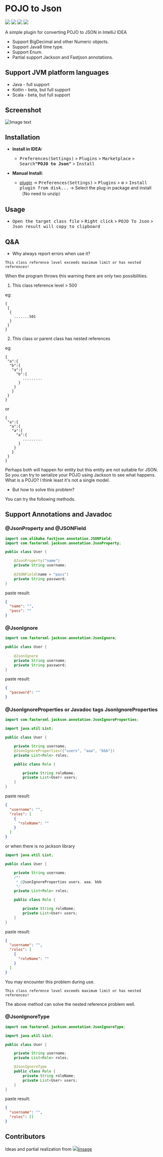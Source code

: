 <!-- Plugin description -->

# POJO to Json

[![][idea-img]][plugin]
[![][license-img]][github]
[![][release-img]][plugin]
[![][download-img]][plugin]

[idea-img]: https://img.shields.io/badge/IntelliJ%20IDEA%20Plugins-000000?logo=IntelliJ-idea&logoColor=white
[license-img]: https://img.shields.io/github/license/organics2016/pojo2json
[release-img]: https://img.shields.io/jetbrains/plugin/v/12066
[download-img]: https://img.shields.io/jetbrains/plugin/d/12066

[github]: https://github.com/organics2016/pojo2json
[plugin]: https://plugins.jetbrains.com/plugin/12066-pojo-to-json


A simple plugin for converting POJO to JSON in IntelliJ IDEA

- Support BigDecimal and other Numeric objects.
- Support Java8 time type.
- Support Enum.
- Partial support Jackson and Fastjson annotations.

## Support JVM platform languages

- Java - full support
- Kotlin - beta, but full support
- Scala - beta, but full support

## Screenshot

![Image text](https://raw.githubusercontent.com/organics2016/pojo2json/master/screenshot/pojo2json.gif)

## Installation

- **Install in IDEA:**
    - <kbd>Preferences(Settings)</kbd> > <kbd>Plugins</kbd> > <kbd>Marketplace</kbd> > <kbd>Search<b>"POJO to Json"</b></kbd> > <kbd>Install</kbd>

- **Manual Install:**
    - [plugin] -> <kbd>Preferences(Settings)</kbd> > <kbd>Plugins</kbd> > <kbd>⚙️</kbd> > <kbd>Install plugin from disk...</kbd> -> Select the plug-in package and install（No need to unzip）

## Usage

- <kbd>Open the target class file</kbd> > <kbd>Right click</kbd> > <kbd>POJO To Json</kbd> > <kbd>Json result will copy to clipboard</kbd>

## Q&A

- Why always report errors when use it?
```
This class reference level exceeds maximum limit or has nested references!
```
When the program throws this warning there are only two possibilities.

1. This class reference level > 500 

eg:
```
{
 {
  {
    .......501
  }
 }
}
```
2. This class or parent class has nested references

eg:
```
{
 "a":{
  "b":{
   "a":{
     "b":{
        .........
      }
    }
   }
 }
}
```
or
```
{
 "a":{
  "a":{
   "a":{
     "a":{
        .........
      }
    }
   }
 }
}
```
Perhaps both will happen for entity but this entity are not suitable for JSON.<br>
So you can try to serialize your POJO using Jackson to see what happens.<br>
What is a POJO? I think least it's not a single model.

- But how to solve this problem?

You can try the following methods.

## Support Annotations and Javadoc

### @JsonProperty and @JSONField

```java
import com.alibaba.fastjson.annotation.JSONField;
import com.fasterxml.jackson.annotation.JsonProperty;

public class User {

    @JsonProperty("name")
    private String username;
    
    @JSONField(name = "pass")
    private String password;
}
```
paste result:
```json
{
  "name": "",
  "pass": ""
}
```

### @JsonIgnore

```java
import com.fasterxml.jackson.annotation.JsonIgnore;

public class User {
    
    @JsonIgnore
    private String username;
    private String password;
}
```
paste result:
```json
{
  "password": ""
}
```

### @JsonIgnoreProperties or Javadoc tags JsonIgnoreProperties

```java
import com.fasterxml.jackson.annotation.JsonIgnoreProperties;

import java.util.List;

public class User {

    private String username;
    @JsonIgnoreProperties({"users", "aaa", "bbb"})
    private List<Role> roles;

    public class Role {

        private String roleName;
        private List<User> users;
    }
}
```
paste result:
```json
{
  "username": "",
  "roles": [
    {
      "roleName": ""
    }
  ]
}
```
or when there is no jackson library

```java
import java.util.List;

public class User {

    private String username;
    /**
     * @JsonIgnoreProperties users, aaa, bbb
     */
    private List<Role> roles;

    public class Role {

        private String roleName;
        private List<User> users;
    }
}
```
paste result:
```json
{
  "username": "",
  "roles": [
    {
      "roleName": ""
    }
  ]
}
```

You may encounter this problem during use.
```
This class reference level exceeds maximum limit or has nested references!
```
The above method can solve the nested reference problem well.

### @JsonIgnoreType

```java
import com.fasterxml.jackson.annotation.JsonIgnoreType;

import java.util.List;

public class User {

    private String username;
    private List<Role> roles;

    @JsonIgnoreType
    public class Role {
        private String roleName;
        private List<User> users;
    }
}
```
paste result:
```json
{
  "username": "",
  "roles": []
}
```
<!-- Plugin description end -->

## Contributors

Ideas and partial realization from
[![](https://avatars.githubusercontent.com/u/12984934?s=28)linsage](https://github.com/linsage)